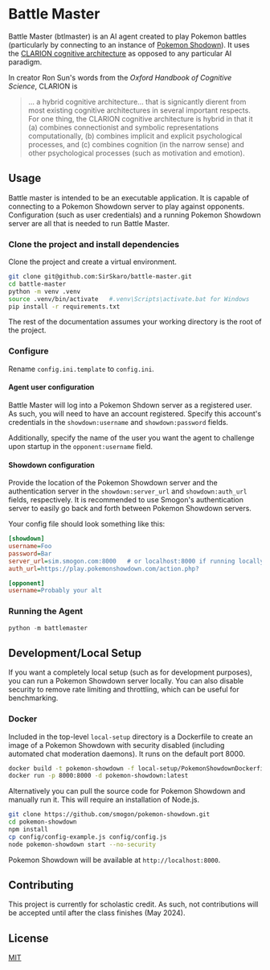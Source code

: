 # Battle Master

Battle Master (btlmaster) is an AI agent created to play Pokemon battles (particularly by connecting to an instance of [Pokemon Shodown](https://pokemonshowdown.com/)). It uses the [CLARION cognitive architecture](https://sites.google.com/site/drronsun/clarion/clarion-project) as opposed to any particular AI paradigm.

In creator Ron Sun's words from the _Oxford Handbook of Cognitive Science_, CLARION is
> ... a hybrid cognitive architecture... that is signicantly dierent from most
existing cognitive architectures in several important respects. For one thing, the CLARION cognitive
architecture is hybrid in that it (a) combines connectionist and symbolic representations computationally,
(b) combines implicit and explicit psychological processes, and (c) combines cognition (in the narrow
sense) and other psychological processes (such as motivation and emotion).

## Usage

Battle master is intended to be an executable application. It is capable of connecting to a Pokemon Showdown server to play against opponents. Configuration (such as user credentials) and a running Pokemon Showdown server are all that is needed to run Battle Master.

### Clone the project and install dependencies
Clone the project and create a virtual environment.
```bash
git clone git@github.com:SirSkaro/battle-master.git
cd battle-master
python -m venv .venv
source .venv/bin/activate   #.venv\Scripts\activate.bat for Windows
pip install -r requirements.txt
```
The rest of the documentation assumes your working directory is the root of the project.

### Configure
Rename `config.ini.template` to `config.ini`.

#### Agent user configuration
Battle Master will log into a Pokemon Shdown server as a registered user. As such, you will need to have an account registered. Specify this account's credentials in the `showdown:username` and `showdown:password` fields.

Additionally, specify the name of the user you want the agent to challenge upon startup in the `opponent:username` field.

#### Showdown configuration
Provide the location of the Pokemon Showdown server and the authentication server in the `showdown:server_url` and `showdown:auth_url` fields, respectively. It is recommended to use Smogon's authentication server to easily go back and forth between Pokemon Showdown servers.

Your config file should look something like this:
```ini
[showdown]
username=Foo
password=Bar
server_url=sim.smogon.com:8000   # or localhost:8000 if running locally
auth_url=https://play.pokemonshowdown.com/action.php?

[opponent]
username=Probably your alt
```
### Running the Agent
```python
python -m battlemaster
```

## Development/Local Setup
If you want a completely local setup (such as for development purposes), you can run a Pokemon Showdown server locally. You can also disable security to remove rate limiting and throttling, which can be useful for benchmarking. 

### Docker
Included in the top-level `local-setup` directory is a Dockerfile to create an image of a Pokemon Showdown with security disabled (including automated chat moderation daemons). It runs on the default port 8000.
```bash
docker build -t pokemon-showdown -f local-setup/PokemonShowdownDockerfile .
docker run -p 8000:8000 -d pokemon-showdown:latest
```

Alternatively you can pull the source code for Pokemon Showdown and manually run it. This will require an installation of Node.js.
```bash
git clone https://github.com/smogon/pokemon-showdown.git
cd pokemon-showdown
npm install
cp config/config-example.js config/config.js
node pokemon-showdown start --no-security
```

Pokemon Showdown will be available at `http://localhost:8000`. 

## Contributing

This project is currently for scholastic credit. As such, not contributions will be accepted until after the class finishes (May 2024).

## License

[MIT](https://choosealicense.com/licenses/mit/)
